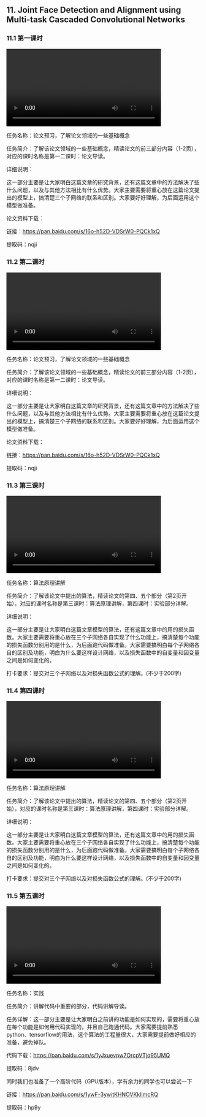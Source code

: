 ## 11. Joint Face Detection and Alignment using Multi-task Cascaded Convolutional Networks

### 11.1 第一课时

<video width=80%  controls >
	<source type="video/mp4" src="011-joint-face-detection-and-alignment-using-multi-task-cascaded-convolutional-networks/011-1.mp4">
</video>

任务名称：论文预习，了解论文领域的一些基础概念

任务简介：了解该论文领域的一些基础概念，精读论文的前三部分内容（1-2页），对应的课时名称是第一二课时：论文导读。

详细说明：

这一部分主要是让大家明白这篇文章的研究背景，还有这篇文章中的方法解决了些什么问题，以及与其他方法相比有什么优势。大家主要需要将重心放在这篇论文提出的模型上，搞清楚三个子网络的联系和区别。大家要好好理解，为后面运用这个模型做准备。

论文资料下载：

链接：https://pan.baidu.com/s/16o-h52D-VDSrW0-PQCk1xQ 

提取码：nqji 

### 11.2 第二课时

<video width=80%  controls >
	<source type="video/mp4" src="011-joint-face-detection-and-alignment-using-multi-task-cascaded-convolutional-networks/011-2.mp4">
</video>

任务名称：论文预习，了解论文领域的一些基础概念

任务简介：了解该论文领域的一些基础概念，精读论文的前三部分内容（1-2页），对应的课时名称是第一二课时：论文导读。

详细说明：

这一部分主要是让大家明白这篇文章的研究背景，还有这篇文章中的方法解决了些什么问题，以及与其他方法相比有什么优势。大家主要需要将重心放在这篇论文提出的模型上，搞清楚三个子网络的联系和区别。大家要好好理解，为后面运用这个模型做准备。

论文资料下载：

链接：https://pan.baidu.com/s/16o-h52D-VDSrW0-PQCk1xQ 

提取码：nqji 

### 11.3 第三课时

<video width=80%  controls >
	<source type="video/mp4" src="011-joint-face-detection-and-alignment-using-multi-task-cascaded-convolutional-networks/011-3.mp4">
</video>

任务名称：算法原理讲解

任务简介：了解该论文中提出的算法，精读论文的第四、五个部分（第2页开始），对应的课时名称是第三课时：算法原理讲解，第四课时：实验部分详解。

详细说明：

这一部分主要是让大家明白这篇文章模型的算法，还有这篇文章中的用的损失函数。大家主要需要将重心放在三个子网络各自实现了什么功能上，搞清楚每个功能的损失函数分别用的是什么，为后面跑代码做准备。大家需要搞明白每个子网络各自的区别及功能，明白为什么要这样设计网络，以及损失函数中的自变量和因变量之间是如何变化的。

打卡要求：提交对三个子网络以及对损失函数公式的理解。(不少于200字)

### 11.4 第四课时

<video width=80%  controls >
	<source type="video/mp4" src="011-joint-face-detection-and-alignment-using-multi-task-cascaded-convolutional-networks/011-4.mp4">
</video>

任务名称：算法原理讲解

任务简介：了解该论文中提出的算法，精读论文的第四、五个部分（第2页开始），对应的课时名称是第三课时：算法原理讲解，第四课时：实验部分详解。

详细说明：

这一部分主要是让大家明白这篇文章模型的算法，还有这篇文章中的用的损失函数。大家主要需要将重心放在三个子网络各自实现了什么功能上，搞清楚每个功能的损失函数分别用的是什么，为后面跑代码做准备。大家需要搞明白每个子网络各自的区别及功能，明白为什么要这样设计网络，以及损失函数中的自变量和因变量之间是如何变化的。

打卡要求：提交对三个子网络以及对损失函数公式的理解。(不少于200字)

### 11.5 第五课时

<video width=80%  controls >
	<source type="video/mp4" src="011-joint-face-detection-and-alignment-using-multi-task-cascaded-convolutional-networks/011-5.mp4">
</video>

任务名称：实践

任务简介：讲解代码中重要的部分，代码讲解导读。

任务详解：这一部分主要是让大家明白之前讲的功能是如何实现的，需要将重心放在每个功能是如何用代码实现的，并且自己跑通代码。大家需要提前熟悉python、tensorflow的用法，这个算法的工程量很大，大家需要提前做好相应的准备，避免掉队。

代码下载：https://pan.baidu.com/s/1yJxuevpw7OrcpVTjq95UMQ 

提取码：8jdv 

同时我们也准备了一个高阶代码（GPU版本），学有余力的同学也可以尝试一下

链接：https://pan.baidu.com/s/1ywF-3ywitKHNOVKklImcRQ 

提取码：hp9y